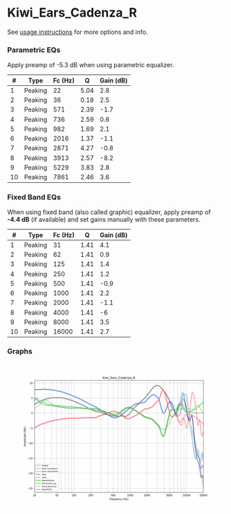 # Kiwi_Ears_Cadenza_R
See [usage instructions](https://github.com/jaakkopasanen/AutoEq#usage) for more options and info.

### Parametric EQs
Apply preamp of -5.3 dB when using parametric equalizer.

|   # | Type    |   Fc (Hz) |    Q |   Gain (dB) |
|-----|---------|-----------|------|-------------|
|   1 | Peaking |        22 | 5.04 |         2.8 |
|   2 | Peaking |        36 | 0.18 |         2.5 |
|   3 | Peaking |       571 | 2.39 |        -1.7 |
|   4 | Peaking |       736 | 2.59 |         0.6 |
|   5 | Peaking |       982 | 1.69 |         2.1 |
|   6 | Peaking |      2016 | 1.37 |        -1.1 |
|   7 | Peaking |      2871 | 4.27 |        -0.8 |
|   8 | Peaking |      3913 | 2.57 |        -8.2 |
|   9 | Peaking |      5229 | 3.83 |         2.8 |
|  10 | Peaking |      7861 | 2.46 |         3.6 |

### Fixed Band EQs
When using fixed band (also called graphic) equalizer, apply preamp of **-4.4 dB** (if available) and set gains manually with these parameters.

|   # | Type    |   Fc (Hz) |    Q |   Gain (dB) |
|-----|---------|-----------|------|-------------|
|   1 | Peaking |        31 | 1.41 |         4.1 |
|   2 | Peaking |        62 | 1.41 |         0.9 |
|   3 | Peaking |       125 | 1.41 |         1.4 |
|   4 | Peaking |       250 | 1.41 |         1.2 |
|   5 | Peaking |       500 | 1.41 |        -0.9 |
|   6 | Peaking |      1000 | 1.41 |         2.2 |
|   7 | Peaking |      2000 | 1.41 |        -1.1 |
|   8 | Peaking |      4000 | 1.41 |        -6   |
|   9 | Peaking |      8000 | 1.41 |         3.5 |
|  10 | Peaking |     16000 | 1.41 |         2.7 |

### Graphs
![](./Kiwi_Ears_Cadenza_R.png)

